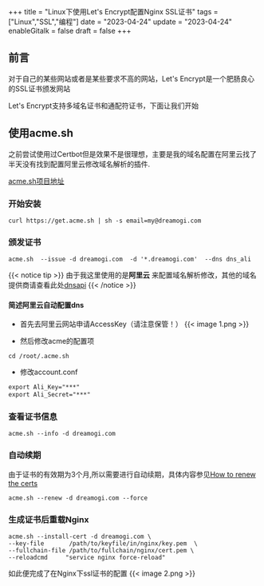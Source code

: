 +++
title = "Linux下使用Let's Encrypt配置Nginx SSL证书"
tags = ["Linux","SSL","编程"]
date = "2023-04-24"
update = "2023-04-24"
enableGitalk = false
draft = false
+++


## 前言
对于自己的某些网站或者是某些要求不高的网站，Let's Encrypt是一个肥肠良心的SSL证书颁发网站

Let's Encrypt支持多域名证书和通配符证书，下面让我们开始

## 使用acme.sh
之前尝试使用过Certbot但是效果不是很理想，主要是我的域名配置在阿里云找了半天没有找到配置阿里云修改域名解析的插件. 

[acme.sh项目地址](https://github.com/acmesh-official/acme.sh)

### 开始安装
``` shell
curl https://get.acme.sh | sh -s email=my@dreamogi.com
```

### 颁发证书
``` shell
acme.sh  --issue -d dreamogi.com  -d '*.dreamogi.com'  --dns dns_ali
```

{{< notice tip >}}
由于我这里使用的是**阿里云** 来配置域名解析修改，其他的域名提供商请查看此处[dnsapi](https://github.com/acmesh-official/acme.sh/wiki/dnsapi#11-use-aliyun-domain-api-to-automatically-issue-cert)
{{< /notice >}}

#### 简述阿里云自动配置dns
* 首先去阿里云网站申请AccessKey（请注意保管！）
{{< image 1.png >}}

* 然后修改acme的配置项
``` shell
cd /root/.acme.sh
```

* 修改account.conf
``` txt
export Ali_Key="***"
export Ali_Secret="***"
```


### 查看证书信息
``` shell
acme.sh --info -d dreamogi.com
```

### 自动续期
由于证书的有效期为3个月,所以需要进行自动续期，具体内容参见[How to renew the certs](https://github.com/acmesh-official/acme.sh#12-how-to-renew-the-certs)
```shell
acme.sh --renew -d dreamogi.com --force
```


### 生成证书后重载Nginx

```shell
acme.sh --install-cert -d dreamogi.com \
--key-file       /path/to/keyfile/in/nginx/key.pem  \
--fullchain-file /path/to/fullchain/nginx/cert.pem \
--reloadcmd     "service nginx force-reload"
```

如此便完成了在Nginx下ssl证书的配置
{{< image 2.png >}}
